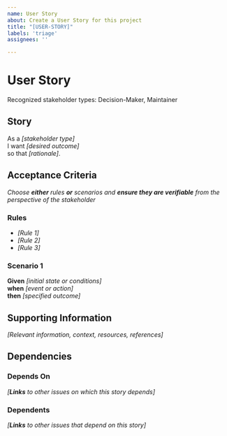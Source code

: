 ```yaml
---
name: User Story
about: Create a User Story for this project
title: "[USER-STORY]"
labels: 'triage'
assignees: ''

---
```


<!--
- Add to the end of the "[USER STORY]" title of this issue to briefly identify the user story.
- Modify the following template by replacing the place-holders that look _[like this]_ with meaningful content.
-->


# User Story
Recognized stakeholder types: Decision-Maker, Maintainer

## Story
As a _[stakeholder type]_  <br>
I want _[desired outcome]_ <br>
so that _[rationale]_.

## Acceptance Criteria
_Choose __either__ rules __or__ scenarios and __ensure they are verifiable__ from the perspective of the stakeholder_

### Rules
* _[Rule 1]_
* _[Rule 2]_
* _[Rule 3]_

### Scenario 1
**Given**  _[initial state or conditions]_  
**when**  _[event or action]_  
**then**  _[specified outcome]_  


## Supporting Information
_[Relevant information, context, resources, references]_

## Dependencies   
### Depends On   
_[__Links__ to other issues on which this story depends]_  
### Dependents  
_[__Links__ to other issues that depend on this story]_  
